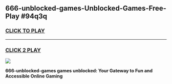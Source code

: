 
## 666-unblocked-games-Unblocked-Games-Free-Play #94q3q
<h3>
<a href="https://us.freeplayer.one?title=666-unblocked-games&ref=9M">CLICK TO PLAY</a></h3>
<hr>

<h3>
<a href="https://us.freeplayer.one?title=666-unblocked-games&ref=9M">CLICK 2 PLAY</a>
  
</h3>

<a href="https://us.freeplayer.one?title=666-unblocked-games&ref=9M"><img src="https://clearcache.store/games.png"></a>


**666-unblocked-games games unblocked: Your Gateway to Fun and Accessible Online Gaming**
